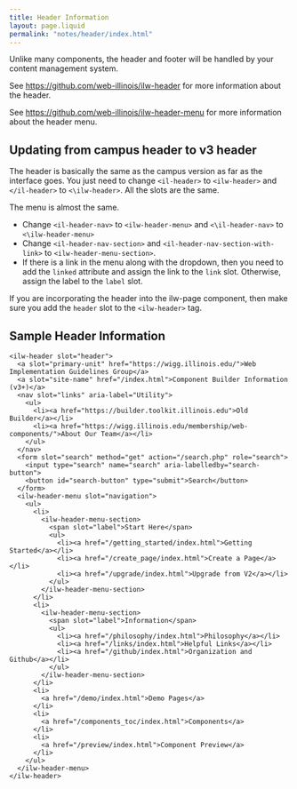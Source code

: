 ```yaml
---
title: Header Information
layout: page.liquid
permalink: "notes/header/index.html"
---
```


Unlike many components, the header and footer will be handled by your content management system. 

See https://github.com/web-illinois/ilw-header for more information about the header. 

See https://github.com/web-illinois/ilw-header-menu for more information about the header menu. 

## Updating from campus header to v3 header

The header is basically the same as the campus version as far as the interface goes. You just need to change `<il-header>` to `<ilw-header>` and `</il-header>` to `<\ilw-header>`. All the slots are the same. 

The menu is almost the same. 
* Change `<il-header-nav>` to `<ilw-header-menu>` and `<\il-header-nav>` to `<\ilw-header-menu>`
* Change `<il-header-nav-section>` and `<il-header-nav-section-with-link>` to `<ilw-header-menu-section>`. 
* If there is a link in the menu along with the dropdown, then you need to add the `linked` attribute and assign the link to the `link` slot. Otherwise, assign the label to the `label` slot.

If you are incorporating the header into the ilw-page component, then make sure you add the `header` slot to the `<ilw-header>` tag.

## Sample Header Information

```
<ilw-header slot="header">
  <a slot="primary-unit" href="https://wigg.illinois.edu/">Web Implementation Guidelines Group</a>
  <a slot="site-name" href="/index.html">Component Builder Information (v3+)</a>
  <nav slot="links" aria-label="Utility">
    <ul>
      <li><a href="https://builder.toolkit.illinois.edu">Old Builder</a></li>
      <li><a href="https://wigg.illinois.edu/membership/web-components/">About Our Team</a></li>
    </ul>
  </nav>
  <form slot="search" method="get" action="/search.php" role="search">
    <input type="search" name="search" aria-labelledby="search-button">
    <button id="search-button" type="submit">Search</button>
  </form>
  <ilw-header-menu slot="navigation">
    <ul>
      <li>
        <ilw-header-menu-section>
          <span slot="label">Start Here</span>
          <ul>
            <li><a href="/getting_started/index.html">Getting Started</a></li>
            <li><a href="/create_page/index.html">Create a Page</a></li>
            <li><a href="/upgrade/index.html">Upgrade from V2</a></li>
          </ul>
        </ilw-header-menu-section>
      </li>
      <li>
        <ilw-header-menu-section>
          <span slot="label">Information</span>
          <ul>
            <li><a href="/philosophy/index.html">Philosophy</a></li>
            <li><a href="/links/index.html">Helpful Links</a></li>
            <li><a href="/github/index.html">Organization and Github</a></li>
          </ul>
        </ilw-header-menu-section>
      </li>
      <li>
        <a href="/demo/index.html">Demo Pages</a>
      </li>
      <li>
        <a href="/components_toc/index.html">Components</a>
      </li>
      <li>
        <a href="/preview/index.html">Component Preview</a>
      </li>
    </ul>
  </ilw-header-menu>
</ilw-header>
```
